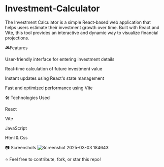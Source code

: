 # Investment-Calculator
The Investment Calculator is a simple React-based web application that helps users estimate their investment growth over time. Built with React and Vite, this tool provides an interactive and dynamic way to visualize financial projections.

🎮Features

User-friendly interface for entering investment details

Real-time calculation of future investment value

Instant updates using React's state management

Fast and optimized performance using Vite

🛠️ Technologies Used

React

Vite

JavaScript

Html & Css

📷 Screenshots
![Screenshot 2025-03-03 184643](https://github.com/user-attachments/assets/61f51109-2d62-456f-b2e7-acb82f13e1e3)

⭐ Feel free to contribute, fork, or star this repo!

